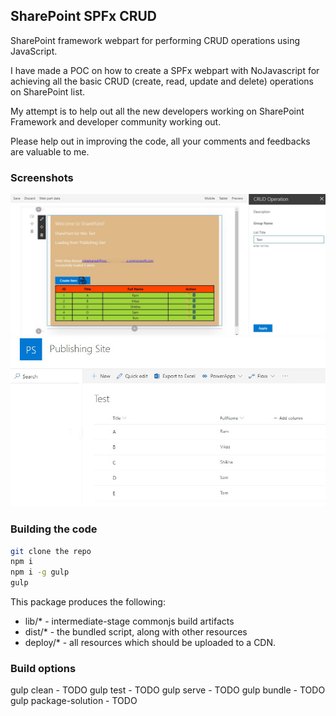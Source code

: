 ## SharePoint SPFx CRUD

SharePoint framework webpart for performing CRUD operations using JavaScript.

I have made a POC on how to create a SPFx webpart with NoJavascript for achieving all the basic CRUD (create, read, update and delete) operations on SharePoint list.

My attempt is to help out all the new developers working on SharePoint Framework and developer community working out.

Please help out in improving the code, all your comments and feedbacks are valuable to me.

### Screenshots
<img alt="SharePoint.SpFx.BasicWebpart-Webpart" src="Screenshots\SharePoint.SpFx.BasicWebpart-Webpart.jpg" />
<img alt="SharePoint.SpFx.BasicWebpart-List" src="Screenshots\SharePoint.SpFx.BasicWebpart-List.jpg" />

### Building the code

```bash
git clone the repo
npm i
npm i -g gulp
gulp
```

This package produces the following:

* lib/* - intermediate-stage commonjs build artifacts
* dist/* - the bundled script, along with other resources
* deploy/* - all resources which should be uploaded to a CDN.

### Build options

gulp clean - TODO
gulp test - TODO
gulp serve - TODO
gulp bundle - TODO
gulp package-solution - TODO

